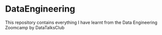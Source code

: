 # DataEngineering
This repository contains everything I have learnt from the Data Engineering Zoomcamp by DataTalksClub
